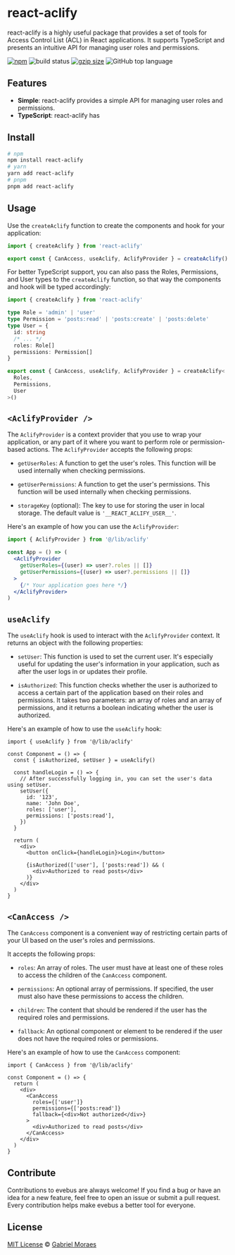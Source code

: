 # react-aclify

react-aclify is a highly useful package that provides a set of tools for Access Control List (ACL) in React applications. It supports TypeScript and presents an intuitive API for managing user roles and permissions.

<a href="https://www.npmjs.org/package/react-aclify"><img src="https://img.shields.io/npm/v/react-aclify.svg" alt="npm"></a>
<img src="https://github.com/gabrielnafuzi/react-aclify/workflows/CI/badge.svg" alt="build status">
<a href="https://unpkg.com/react-aclify/dist/index.js"><img src="https://img.badgesize.io/https://unpkg.com/react-aclify/dist/index.js?compression=gzip&label=gzip" alt="gzip size"></a>
<img src="https://img.shields.io/github/languages/top/gabrielnafuzi/react-aclify" alt="GitHub top language" />

## Features

- **Simple**: react-aclify provides a simple API for managing user roles and permissions.
- **TypeScript**: react-aclify has

## Install

```bash
# npm
npm install react-aclify
# yarn
yarn add react-aclify
# pnpm
pnpm add react-aclify
```

## Usage

Use the `createAclify` function to create the components and hook for your application:

```ts
import { createAclify } from 'react-aclify'

export const { CanAccess, useAclify, AclifyProvider } = createAclify()
```

For better TypeScript support, you can also pass the Roles, Permissions, and User types to the `createAclify` function, so that way the components and hook will be typed accordingly:

```ts
import { createAclify } from 'react-aclify'

type Role = 'admin' | 'user'
type Permission = 'posts:read' | 'posts:create' | 'posts:delete'
type User = {
  id: string
  /* ... */
  roles: Role[]
  permissions: Permission[]
}

export const { CanAccess, useAclify, AclifyProvider } = createAclify<
  Roles,
  Permissions,
  User
>()
```

## `<AclifyProvider />`

The `AclifyProvider` is a context provider that you use to wrap your application, or any part of it where you want to perform role or permission-based actions. The `AclifyProvider` accepts the following props:

- `getUserRoles`: A function to get the user's roles. This function will be used internally when checking permissions.

- `getUserPermissions`: A function to get the user's permissions. This function will be used internally when checking permissions.

- `storageKey` (optional): The key to use for storing the user in local storage. The default value is `'__REACT_ACLIFY_USER__'`.

Here's an example of how you can use the `AclifyProvider`:

```jsx
import { AclifyProvider } from '@/lib/aclify'

const App = () => (
  <AclifyProvider
    getUserRoles={(user) => user?.roles || []}
    getUserPermissions={(user) => user?.permissions || []}
  >
    {/* Your application goes here */}
  </AclifyProvider>
)
```

## `useAclify`

The `useAclify` hook is used to interact with the `AclifyProvider` context. It returns an object with the following properties:

- `setUser`: This function is used to set the current user. It's especially useful for updating the user's information in your application, such as after the user logs in or updates their profile.

- `isAuthorized`: This function checks whether the user is authorized to access a certain part of the application based on their roles and permissions. It takes two parameters: an array of roles and an array of permissions, and it returns a boolean indicating whether the user is authorized.

Here's an example of how to use the `useAclify` hook:

```tsx
import { useAclify } from '@/lib/aclify'

const Component = () => {
  const { isAuthorized, setUser } = useAclify()

  const handleLogin = () => {
    // After successfully logging in, you can set the user's data using setUser.
    setUser({
      id: '123',
      name: 'John Doe',
      roles: ['user'],
      permissions: ['posts:read'],
    })
  }

  return (
    <div>
      <button onClick={handleLogin}>Login</button>

      {isAuthorized(['user'], ['posts:read']) && (
        <div>Authorized to read posts</div>
      )}
    </div>
  )
}
```

## `<CanAccess />`

The `CanAccess` component is a convenient way of restricting certain parts of your UI based on the user's roles and permissions.

It accepts the following props:

- `roles`: An array of roles. The user must have at least one of these roles to access the children of the `CanAccess` component.

- `permissions`: An optional array of permissions. If specified, the user must also have these permissions to access the children.

- `children`: The content that should be rendered if the user has the required roles and permissions.

- `fallback`: An optional component or element to be rendered if the user does not have the required roles or permissions.

Here's an example of how to use the `CanAccess` component:

```tsx
import { CanAccess } from '@/lib/aclify'

const Component = () => {
  return (
    <div>
      <CanAccess
        roles={['user']}
        permissions={['posts:read']}
        fallback={<div>Not authorized</div>}
      >
        <div>Authorized to read posts</div>
      </CanAccess>
    </div>
  )
}
```

## Contribute

Contributions to evebus are always welcome! If you find a bug or have an idea for a new feature, feel free to open an issue or submit a pull request. Every contribution helps make evebus a better tool for everyone.

## License

[MIT License](https://opensource.org/licenses/MIT) © [Gabriel Moraes](https://github.com/gabrielnafuzi)
